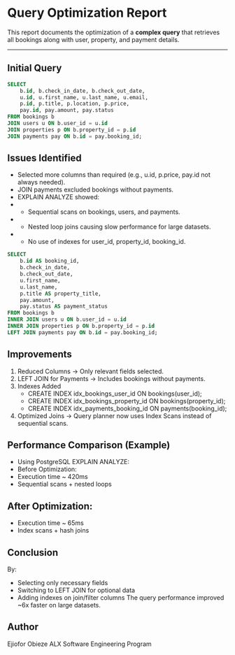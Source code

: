 # Query Optimization Report

This report documents the optimization of a **complex query** that retrieves all bookings along with user, property, and payment details.

---

## Initial Query
```sql
SELECT 
    b.id, b.check_in_date, b.check_out_date,
    u.id, u.first_name, u.last_name, u.email,
    p.id, p.title, p.location, p.price,
    pay.id, pay.amount, pay.status
FROM bookings b
JOIN users u ON b.user_id = u.id
JOIN properties p ON b.property_id = p.id
JOIN payments pay ON b.id = pay.booking_id;
```

## Issues Identified

* Selected more columns than required (e.g., u.id, p.price, pay.id not always needed).
* JOIN payments excluded bookings without payments.
* EXPLAIN ANALYZE showed:
* - Sequential scans on bookings, users, and payments.
* - Nested loop joins causing slow performance for large datasets.
* - No use of indexes for user_id, property_id, booking_id.

```sql
SELECT 
    b.id AS booking_id,
    b.check_in_date,
    b.check_out_date,
    u.first_name,
    u.last_name,
    p.title AS property_title,
    pay.amount,
    pay.status AS payment_status
FROM bookings b
INNER JOIN users u ON b.user_id = u.id
INNER JOIN properties p ON b.property_id = p.id
LEFT JOIN payments pay ON b.id = pay.booking_id;
```

## Improvements
1. Reduced Columns → Only relevant fields selected.
2. LEFT JOIN for Payments → Includes bookings without payments.
3. Indexes Added
    * CREATE INDEX idx_bookings_user_id ON bookings(user_id);
    * CREATE INDEX idx_bookings_property_id ON bookings(property_id);
    * CREATE INDEX idx_payments_booking_id ON payments(booking_id);
4. Optimized Joins → Query planner now uses Index Scans instead of sequential scans.

## Performance Comparison (Example)
* Using PostgreSQL EXPLAIN ANALYZE:
* Before Optimization:
* Execution time ~ 420ms
* Sequential scans + nested loops

## After Optimization:
* Execution time ~ 65ms
* Index scans + hash joins

## Conclusion
By:
* Selecting only necessary fields
* Switching to LEFT JOIN for optional data
* Adding indexes on join/filter columns
The query performance improved ~6x faster on large datasets.

## Author
Ejiofor Obieze
ALX Software Engineering Program